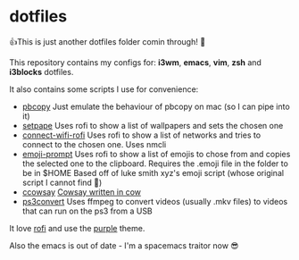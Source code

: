 # dotfiles
:+1:This is just another dotfiles folder comin through! :thinking:

This repository contains my configs for: **i3wm**, **emacs**, **vim**, **zsh** and **i3blocks** dotfiles.

It also contains some scripts I use for convenience: 
 * [pbcopy](scripts/pbcopy) Just emulate the behaviour of pbcopy on mac (so I can pipe into it)
 * [setpape](scripts/setpape) Uses rofi to show a list of wallpapers and sets the chosen one
 * [connect-wifi-rofi](scripts/connect-wifi-rofi) Uses rofi to show a list of networks and tries to connect to the chosen one. 
 Uses nmcli
 * [emoji-prompt](scripts/emoji-prompt) Uses rofi to show a list of emojis to chose from and copies the selected one to the clipboard. Requires the .emoji file in the folder to be in $HOME
 Based off of luke smith xyz's emoji script (whose original script I cannot find :thinking:) 
 * [ccowsay](scripts/ccowsay) [Cowsay written in cow](https://github.com/SinaKhalili/cowsay-but-in-cow)
 * [ps3convert](scripts/ps3convert) Uses ffmpeg to convert videos (usually .mkv files) to videos that can run on the ps3 from a USB

It love [rofi](https://github.com/davatorium/rofi) and use the [purple](https://github.com/davatorium/rofi/blob/next/themes/purple.rasi) theme. 

Also the emacs is out of date - I'm a spacemacs traitor now :sunglasses: 
